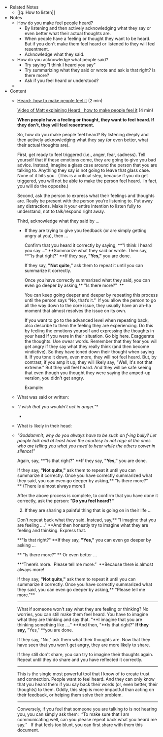 - Related Notes
	- [[q: How to listen]]
- Notes
	- How do you make feel people heard?
		- By listening and then actively acknowledging what they say or even better what their actual thoughts are.
		- When people have a feeling or thought they want to be heard. But if you don't make them feel heard or listened to they will feel resentment.
		- Acknowledge what they said.
	- How do you acknowledge what people said?
		- Try saying "I think I heard you say"
		- Try summarizing what they said or wrote and ask is that right? Is there more?
		- Ask if you feel heard or understood?
	-
- Content
	- [Heard:  how to make people feel it](https://docs.google.com/document/d/1NiCEEUO2-38pIVGM7nrnpGRykbbtv2xuqLoKW50ZzLw/edit) (2 min)
	  
	  [Video of Matt explaining Heard:  how to make people feel it](https://www.loom.com/share/feeba671003f4ec88a3ab2bdb06f1c6a) (4 min)
	  
	  **When people have a feeling or thought, they want to feel heard. If they don't, they will feel resentment.**
	  
	  So, how do you make people feel heard? By listening deeply and then actively acknowledging what they say (or even better, what their actual thoughts are).
	  
	  First, get ready to feel triggered (i.e., anger, fear, sadness). Tell yourself that if these emotions come, they are going to give you bad advice. Instead, imagine a glass case around the person that you are talking to. Anything they say is not going to leave that glass case. None of it hits you.  (This is a critical step, because if you do get triggered, you will not be able to make the person feel heard.  In fact, you will do the opposite.)
	  
	  Second, ask the person to express what their feelings and thoughts are. Really be present with the person you’re listening to. Put away any distractions. Make it your entire intention to listen fully to understand, not to talk/respond right away.
	  
	  Third, acknowledge what they said by …
		- If they are trying to give you feedback (or are simply getting angry at you), then ...
		  
		  Confirm that you heard it correctly by saying, **"I think I heard you say …" **Summarize what they said or wrote. Then say, **"Is that right?" **If they say, **"Yes,"** you are done. 
		  
		  If they say, **"Not quite,"** ask them to repeat it until you can summarize it correctly. 
		  
		  Once you have correctly summarized what they said, you can even go deeper by asking,** "Is there more?"  **
		  
		  You can keep going deeper and deeper by repeating this process until the person says “No, that’s it.”  If you allow the person to go all the way down to the core issue, they usually have an ah-ha moment that almost resolves the issue on its own.
		  
		  If you want to go to the advanced level when repeating back, also describe to them the feeling they are experiencing. Do this by feeling the emotions yourself and expressing the thoughts in your head if you were in their situation. Go big here. Exaggerate the thoughts. Use swear words. Remember that they fear you will get angry if they say what they really think (and then become vindictive). So they have toned down their thought when saying it. If you tone it down, even more, they will not feel heard. But, by contrast, if you amp it up, they will likely say, "Well, it's not that extreme." But they will feel heard. And they will be safe seeing that even though you thought they were saying the amped-up version, you didn't get angry.
		  
		  Example:
	- What was said or written:
	- *"I wish that you wouldn't act in anger."**
	  
	  *
	- What is likely in their head:
	- *"Goddammit, why do you always have to be such an f-ing bully? Let people talk and at least have the courtesy to not rage at the ones who are telling you what you need to hear while the others cower in silence!"*
	  
	  Again, say, **"Is that right?" **If they say, **"Yes,"** you are done. 
	  
	  If they say, **"Not quite,"** ask them to repeat it until you can summarize it correctly. Once you have correctly summarized what they said, you can even go deeper by asking,** "Is there more?" ** (There is almost always more!)
	  
	  After the above process is complete, to confirm that you have done it correctly, ask the person: "**Do you feel heard?"**
	  
	  	2. If they are sharing a painful thing that is going on in their life ...
	  
	  Don't repeat back what they said. Instead, say,** "I imagine that you are feeling …." **And then honestly try to imagine what they are feeling and thinking. Express that. 
	  
	  **"Is that right?" **If they say, **"Yes,"** you can even go deeper by asking …
	  
	  ** "Is there more?" ** Or even better …
	  
	  **“There’s more.  Please tell me more.”  **Because there is almost always more! 
	  
	  If they say, **"Not quite,"** ask them to repeat it until you can summarize it correctly. Once you have correctly summarized what they said, you can even go deeper by asking,** "Please tell me more."**
	  
	  
	  ---
	  
	  What if someone won't say what they are feeling or thinking? No worries, you can still make them feel heard. You have to imagine what they are thinking and say that. "**I imagine that you are thinking something like …." **And then, "**Is that right?" **If they say,** "Yes," **you are done.
	  
	  If they say, "No," ask them what their thoughts are. Now that they have seen that you won't get angry, they are more likely to share. 
	  
	  If they still don't share, you can try to imagine their thoughts again. Repeat until they do share and you have reflected it correctly.
	  
	  ---
	  
	  This is the single most powerful tool that I know of to create trust and connection. People want to feel heard. And they can only know that you heard them if you say back their words (or, even better, their thoughts) to them. Oddly, this step is more impactful than acting on their feedback, or helping them solve their problem.
	  
	  ---
	  
	  Conversely, if you feel that someone you are talking to is not hearing you, you can simply ask them:  “To make sure that I am communicating well, can you please repeat back what you heard me say.”   If that feels too blunt, you can first share with them this document.